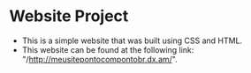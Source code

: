 # Website Project

- This is a simple website that was built using CSS and HTML.
- This website can be found at the following link: "/http://meusitepontocompontobr.dx.am/".
